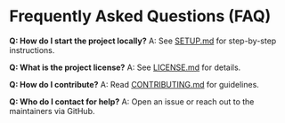 # Frequently Asked Questions (FAQ)

**Q: How do I start the project locally?**
A: See [SETUP.md](./SETUP.md) for step-by-step instructions.

**Q: What is the project license?**
A: See [LICENSE.md](./LICENSE.md) for details.

**Q: How do I contribute?**
A: Read [CONTRIBUTING.md](./CONTRIBUTING.md) for guidelines.

**Q: Who do I contact for help?**
A: Open an issue or reach out to the maintainers via GitHub. 